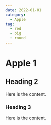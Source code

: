```yaml
---
date: 2022-01-01
category:
  - Apple
tag:
  - red
  - big
  - round
---
```


# Apple 1

## Heading 2

Here is the content.

### Heading 3

Here is the content.
